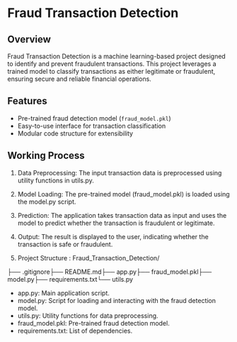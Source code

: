 # Fraud Transaction Detection

## Overview
Fraud Transaction Detection is a machine learning-based project designed to identify and prevent fraudulent transactions. This project leverages a trained model to classify transactions as either legitimate or fraudulent, ensuring secure and reliable financial operations.

## Features
- Pre-trained fraud detection model (`fraud_model.pkl`)
- Easy-to-use interface for transaction classification
- Modular code structure for extensibility

## Working Process
1. Data Preprocessing:
The input transaction data is preprocessed using utility functions in utils.py.

2. Model Loading:
The pre-trained model (fraud_model.pkl) is loaded using the model.py script.

3. Prediction:
The application takes transaction data as input and uses the model to predict whether the transaction is fraudulent or legitimate.

4. Output:
The result is displayed to the user, indicating whether the transaction is safe or fraudulent.

5. Project Structure :
Fraud_Transaction_Detection/

├── .gitignore├── README.md├── app.py├── fraud_model.pkl├── model.py├── requirements.txt└── utils.py


- app.py: Main application script.
- model.py: Script for loading and interacting with the fraud detection model.
- utils.py: Utility functions for data preprocessing.
- fraud_model.pkl: Pre-trained fraud detection model.
- requirements.txt: List of dependencies.

